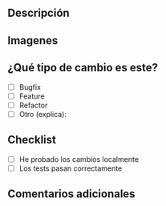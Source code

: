 ## Descripción
<!-- Describe brevemente los cambios realizados -->

## Imagenes
<!-- Agrega imagenes donde se muestren los cambios realizados -->

## ¿Qué tipo de cambio es este?
- [ ] Bugfix
- [ ] Feature
- [ ] Refactor
- [ ] Otro (explica):

## Checklist
- [ ] He probado los cambios localmente
- [ ] Los tests pasan correctamente

## Comentarios adicionales
<!-- Agrega cualquier otra información relevante -->

